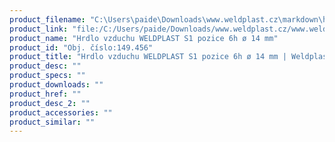 ```yaml
---
product_filename: "C:\Users\paide\Downloads\www.weldplast.cz\markdown\hrdlo-vzduchu-weldplast-s1-pozice-6h-o-14-mm.md"
product_link: "file:/C:/Users/paide/Downloads/www.weldplast.cz/www.weldplast.cz/hrdlo-vzduchu-weldplast-s1-pozice-6h-o-14-mm"
product_name: "Hrdlo vzduchu WELDPLAST S1 pozice 6h ø 14 mm"
product_id: "Obj. číslo:149.456"
product_title: "Hrdlo vzduchu WELDPLAST S1 pozice 6h ø 14 mm | Weldplast"
product_desc: ""
product_specs: ""
product_downloads: ""
product_href: ""
product_desc_2: ""
product_accessories: ""
product_similar: ""
---
```

